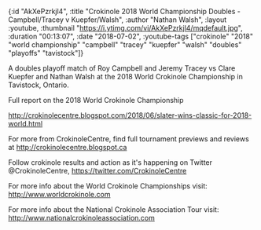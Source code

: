{:id "AkXePzrkjl4",
 :title
 "Crokinole 2018 World Championship Doubles - Campbell/Tracey v Kuepfer/Walsh",
 :author "Nathan Walsh",
 :layout :youtube,
 :thumbnail "https://i.ytimg.com/vi/AkXePzrkjl4/mqdefault.jpg",
 :duration "00:13:07",
 :date "2018-07-02",
 :youtube-tags
 ["crokinole"
  "2018"
  "world championship"
  "campbell"
  "tracey"
  "kuepfer"
  "walsh"
  "doubles"
  "playoffs"
  "tavistock"]}


A doubles playoff match of Roy Campbell and Jeremy Tracey vs Clare Kuepfer and Nathan Walsh at the 2018 World Crokinole Championship in Tavistock, Ontario.

Full report on the 2018 World Crokinole Championship

http://crokinolecentre.blogspot.com/2018/06/slater-wins-classic-for-2018-world.html

For more from CrokinoleCentre, find full tournament previews and reviews at http://crokinolecentre.blogspot.ca

Follow crokinole results and action as it's happening on Twitter @CrokinoleCentre, https://twitter.com/CrokinoleCentre

For more info about the World Crokinole Championships visit: http://www.worldcrokinole.com

For more info about the National Crokinole Association Tour visit: http://www.nationalcrokinoleassociation.com
